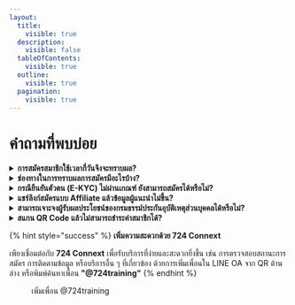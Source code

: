 ```yaml
---
layout:
  title:
    visible: true
  description:
    visible: false
  tableOfContents:
    visible: true
  outline:
    visible: true
  pagination:
    visible: true
---
```


# คำถามที่พบบ่อย

<details>

<summary><strong>การสมัครสมาชิกใช้เวลากี่วันจึงจะทราบผล?</strong></summary>

* หากสมัคร **ก่อน 16:00 น.** จะทราบผลการสมัครภายในวันเดียวกัน
* หากสมัคร **หลัง 16:00 น.** จะทราบผลการสมัครในวันถัดไป

</details>

<details>

<summary><strong>ช่องทางในการทราบผลการสมัครมีอะไรบ้าง?</strong></summary>

คุณจะได้รับผลการสมัครผ่าน **SMS** ที่ส่งไปยังหมายเลขโทรศัพท์ที่ใช้ลงทะเบียนไว้

</details>

<details>

<summary><strong>กรณียืนยันตัวตน (E-KYC) ไม่ผ่านเกณฑ์ ยังสามารถสมัครได้หรือไม่?</strong></summary>

ได้ แม้ผลการยืนยันตัวตน (E-KYC) จะไม่ผ่านเกณฑ์ ระบบจะส่งข้อมูลของคุณไปยังเจ้าหน้าที่เพื่อทำการตรวจสอบและพิจารณาอนุมัติอีกครั้ง

</details>

<details>

<summary><strong>แชร์ลิงก์สมัครแบบ Affiliate แล้วข้อมูลผู้แนะนำไม่ขึ้น?</strong></summary>

สาเหตุอาจเกิดจาก **สถานะ Affiliate ของผู้แนะนำหมดอายุ** กรุณาต่ออายุสมาชิกก่อนเพื่อให้ข้อมูลผู้แนะนำแสดงผลตามปกติ ระบบจะอัปเดตและสามารถใช้งานได้ในวันถัดไป

</details>

<details>

<summary><strong>สามารถเจาะจงผู้รับผลประโยชน์ของกรมธรรม์ประกันอุบัติเหตุส่วนบุคคลได้หรือไม่?</strong></summary>

ไม่ได้ กรมธรรม์จะกำหนดผู้รับผลประโยชน์เป็น **ทายาทโดยธรรม** เพื่อความสะดวกและรวดเร็ว ซึ่งมีผลทางกฎหมายอยู่แล้ว

</details>

<details>

<summary><strong>สแกน QR Code แล้วไม่สามารถชำระค่าสมาชิกได้?</strong></summary>

QR Code อาจหมดอายุ ให้เข้าสู่ระบบเพื่อสร้าง QR Code ใหม่ที่ [**ag.724.co.th/srikrung**](https://ag.724.co.th/srikrung) หรือ [**bit.ly/srikrung-registration**](https://bit.ly/srikrung-registration)

</details>

{% hint style="success" %}
**เพิ่มความสะดวกด้วย 724 Connext**

เพียงเชื่อมต่อกับ **724 Connext** เพื่อรับบริการที่ง่ายและสะดวกยิ่งขึ้น เช่น การตรวจสอบสถานะการสมัคร การติดตามข้อมูล หรือบริการอื่น ๆ ที่เกี่ยวข้อง ด้วยการเพิ่มเพื่อนใน LINE OA จาก QR ด้านล่าง หรือพิมพ์ค้นหาเพื่อน **"@724training"**
{% endhint %}

<figure>
  <img src="../.gitbook/assets/add-line-724training.png" alt="">
  <figcaption>เพิ่มเพื่อน @724training</figcaption>
</figure>
